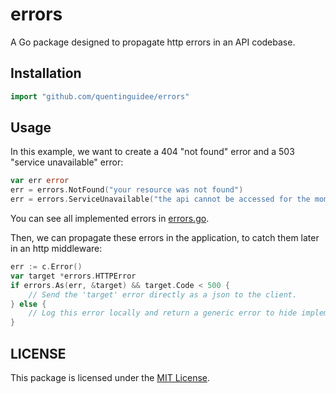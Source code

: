 # errors

A Go package designed to propagate http errors in an API codebase.

## Installation

```go
import "github.com/quentinguidee/errors"
```

## Usage

In this example, we want to create a 404 "not found" error and a 503 "service unavailable" error: 

```go
var err error
err = errors.NotFound("your resource was not found")
err = errors.ServiceUnavailable("the api cannot be accessed for the moment")
```

You can see all implemented errors in [errors.go](https://github.com/quentinguidee/errors/blob/32e33399f18a58341b2c2af0809799708d1e56e0/errors.go#L90-L214).

Then, we can propagate these errors in the application, to catch them later in an http middleware:

```go
err := c.Error()
var target *errors.HTTPError
if errors.As(err, &target) && target.Code < 500 {
    // Send the 'target' error directly as a json to the client.	
} else {
    // Log this error locally and return a generic error to hide implementation logic errors.
}
```

## LICENSE

This package is licensed under the [MIT License](./LICENSE.md).
